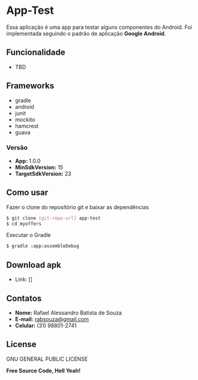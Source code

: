 # App-Test

Essa aplicação é uma app para testar alguns componentes do Android.
Foi implementada seguindo o padrão de aplicação **Google Android**.


## Funcionalidade

* TBD


## Frameworks

* gradle
* android
* junit
* mockito
* hamcrest
* guava

### Versão

- **App:** 1.0.0
- **MinSdkVersion:** 15
- **TargetSdkVersion:** 23

## Como usar

Fazer o clone do reposítório git e baixar as dependências
```sh
$ git clone [git-repo-url] app-test
$ cd myoffers
```
Executar o Gradle
```sh
$ gradle :app:assembleDebug
```

## Download apk

- Link: []

## Contatos

- **Nome:** Rafael Alessandro Batista de Souza
- **E-mail:** rabsouza@gmail.com
- **Celular:** (31) 98801-2741

## License

GNU GENERAL PUBLIC LICENSE




**Free Source Code, Hell Yeah!**

[//]: # (These are reference links used in the body of this note and get stripped out when the markdown processor does its job. There is no need to format nicely because it shouldn't be seen. Thanks SO - http://stackoverflow.com/questions/4823468/store-comments-in-markdown-syntax)



